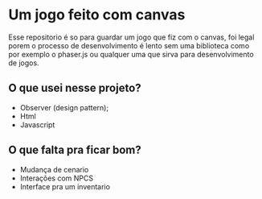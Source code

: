 # Um jogo feito com canvas

Esse repositorio é so para guardar um jogo que fiz com o canvas, foi legal porem o processo de desenvolvimento é lento sem uma biblioteca como por exemplo o phaser.js ou qualquer uma que sirva para desenvolvimento de jogos.

## O que usei nesse projeto?
- Observer (design pattern);
- Html
- Javascript

## O que falta pra ficar bom?
- Mudança de cenario
- Interações com NPCS
- Interface pra um inventario 